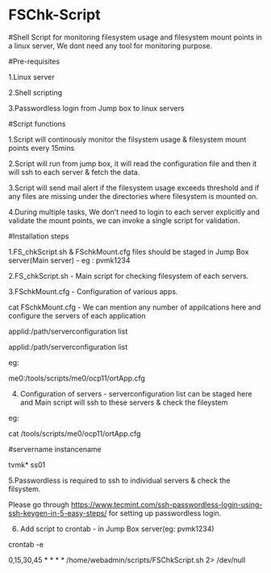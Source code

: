 # FSChk-Script
#Shell Script for monitoring filesystem usage and filesystem mount points in a linux server, We dont need any tool for monitoring purpose. 

#Pre-requisites

1.Linux server

2.Shell scripting

3.Passwordless login from Jump box to linux servers 

#Script functions

1.Script will continously monitor the filsystem usage & filesystem mount points every 15mins

2.Script will run from jump box, it will read the configuration file and then it will ssh to each server & fetch the data.

3.Script will send mail alert if the filesystem usage exceeds threshold and if any files are missing under the directories where filesystem is mounted on.

4.During multiple tasks, We don’t need to login to each server explicitly and validate the mount points, we can invoke a single script for validation.

#Installation steps

1.FS_chkScript.sh & FSchkMount.cfg files should be staged in Jump Box server(Main server) - eg : pvmk1234

2.FS_chkScript.sh - Main script for checking filesystem of each servers. 

3.FSchkMount.cfg - Configuration of various apps.

cat FSchkMount.cfg - We can mention any number of appilcations here and configure the servers of each application

applid:/path/serverconfiguration list

applid:/path/serverconfiguration list

eg:

me0:/tools/scripts/me0/ocp11/ortApp.cfg

4. Configuration of servers  - serverconfiguration list can be staged here and Main script will ssh to these servers & check the fileystem

eg:

cat /tools/scripts/me0/ocp11/ortApp.cfg

#servername instancename

tvmk*       ss01

5.Passwordless is required to ssh to individual servers & check the filsystem.

Please go through https://www.tecmint.com/ssh-passwordless-login-using-ssh-keygen-in-5-easy-steps/ for setting up passwordless login.

6. Add script to crontab - in Jump Box server(eg: pvmk1234)

crontab -e 

0,15,30,45 * * * * /home/webadmin/scripts/FSChkScript.sh 2> /dev/null

